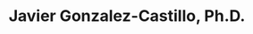---
title: "Javier Gonzalez-Castillo, Ph.D."
presenter_id: javier_gonzalez-castillo
layout: member_all_publications
permalink: /member_full_publications/:presenter_id/
---